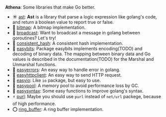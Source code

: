 **Athena**: Some libraries that make Go better.

* :sunny: [ast](./ast): **Ast** is a library that parse a logic expression like golang's code, and return a boolean value to report true or false.
* :tada: [bitmap](./bitmap): A bitmap implementation.
* :beer: [broadcast](./broadcast): Want to broadcast a message in golang between goroutines? Let's try!
* :lollipop: [consistent_hash](./consistent_hash): A consistent hash implementation.
* :dog: [easybits](./easybits): Package easybits implements encoding(TODO) and decoding of binary data. The mapping between binary data and Go values is described in the documentation(TODO) for the Marshal and Unmarshal functions.
* :poop: [easyerrors](./easyerrors): An easy way to handle error in golang.
* :see_no_evil: [easyhttpclient](./easyhttpclient): An easy way to send HTTP request.
* :panda_face: [easyio](./easyio): Like `io` package, but easy to use.
* :rainbow: [easypool](./easypool): A memory pool to avoid performance loss by GC.
* :pig: [easysyntax](./easysyntax): Some easy functions to improve golang's syntax.
* :zap: [purl](./purl): Maybe you should use `purl` instead of `net/url` packege, because of high performance.
* :o: [ring_buffer](./ring_buffer): A ring buffer implementation.
